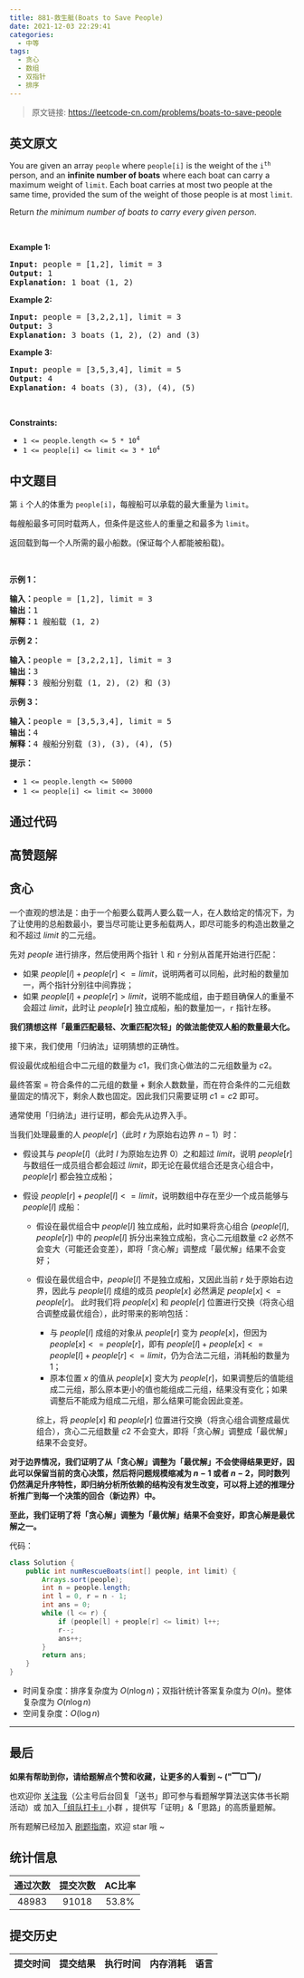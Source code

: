 ```yaml
---
title: 881-救生艇(Boats to Save People)
date: 2021-12-03 22:29:41
categories:
  - 中等
tags:
  - 贪心
  - 数组
  - 双指针
  - 排序
---
```


> 原文链接: https://leetcode-cn.com/problems/boats-to-save-people


## 英文原文
<div><p>You are given an array <code>people</code> where <code>people[i]</code> is the weight of the <code>i<sup>th</sup></code> person, and an <strong>infinite number of boats</strong> where each boat can carry a maximum weight of <code>limit</code>. Each boat carries at most two people at the same time, provided the sum of the weight of those people is at most <code>limit</code>.</p>

<p>Return <em>the minimum number of boats to carry every given person</em>.</p>

<p>&nbsp;</p>
<p><strong>Example 1:</strong></p>

<pre>
<strong>Input:</strong> people = [1,2], limit = 3
<strong>Output:</strong> 1
<strong>Explanation:</strong> 1 boat (1, 2)
</pre>

<p><strong>Example 2:</strong></p>

<pre>
<strong>Input:</strong> people = [3,2,2,1], limit = 3
<strong>Output:</strong> 3
<strong>Explanation:</strong> 3 boats (1, 2), (2) and (3)
</pre>

<p><strong>Example 3:</strong></p>

<pre>
<strong>Input:</strong> people = [3,5,3,4], limit = 5
<strong>Output:</strong> 4
<strong>Explanation:</strong> 4 boats (3), (3), (4), (5)
</pre>

<p>&nbsp;</p>
<p><strong>Constraints:</strong></p>

<ul>
	<li><code>1 &lt;= people.length &lt;= 5 * 10<sup>4</sup></code></li>
	<li><code>1 &lt;= people[i] &lt;= limit &lt;= 3 * 10<sup>4</sup></code></li>
</ul>
</div>

## 中文题目
<div><p>第&nbsp;<code>i</code>&nbsp;个人的体重为&nbsp;<code>people[i]</code>，每艘船可以承载的最大重量为&nbsp;<code>limit</code>。</p>

<p>每艘船最多可同时载两人，但条件是这些人的重量之和最多为&nbsp;<code>limit</code>。</p>

<p>返回载到每一个人所需的最小船数。(保证每个人都能被船载)。</p>

<p>&nbsp;</p>

<p><strong>示例 1：</strong></p>

<pre><strong>输入：</strong>people = [1,2], limit = 3
<strong>输出：</strong>1
<strong>解释：</strong>1 艘船载 (1, 2)
</pre>

<p><strong>示例 2：</strong></p>

<pre><strong>输入：</strong>people = [3,2,2,1], limit = 3
<strong>输出：</strong>3
<strong>解释：</strong>3 艘船分别载 (1, 2), (2) 和 (3)
</pre>

<p><strong>示例 3：</strong></p>

<pre><strong>输入：</strong>people = [3,5,3,4], limit = 5
<strong>输出：</strong>4
<strong>解释：</strong>4 艘船分别载 (3), (3), (4), (5)</pre>

<p><strong>提示：</strong></p>

<ul>
	<li><code>1 &lt;=&nbsp;people.length &lt;= 50000</code></li>
	<li><code>1 &lt;= people[i] &lt;=&nbsp;limit &lt;= 30000</code></li>
</ul>
</div>

## 通过代码
<RecoDemo>
</RecoDemo>


## 高赞题解
## 贪心

一个直观的想法是：由于一个船要么载两人要么载一人，在人数给定的情况下，为了让使用的总船数最小，要当尽可能让更多船载两人，即尽可能多的构造出数量之和不超过 $limit$ 的二元组。

先对 $people$ 进行排序，然后使用两个指针 `l` 和 `r` 分别从首尾开始进行匹配：

* 如果 $people[l] + people[r] <= limit$，说明两者可以同船，此时船的数量加一，两个指针分别往中间靠拢；
* 如果 $people[l] + people[r] > limit$，说明不能成组，由于题目确保人的重量不会超过 $limit$，此时让 $people[r]$ 独立成船，船的数量加一，`r` 指针左移。

**我们猜想这样「最重匹配最轻、次重匹配次轻」的做法能使双人船的数量最大化。**

接下来，我们使用「归纳法」证明猜想的正确性。

假设最优成船组合中二元组的数量为 $c1$，我们贪心做法的二元组数量为 $c2$。

最终答案 = 符合条件的二元组的数量 + 剩余人数数量，而在符合条件的二元组数量固定的情况下，剩余人数也固定。因此我们只需要证明 $c1 = c2$ 即可。

通常使用「归纳法」进行证明，都会先从边界入手。

当我们处理最重的人 $people[r]$（此时 $r$ 为原始右边界 $n - 1$）时：

* 假设其与 $people[l]$（此时 $l$ 为原始左边界 $0$）之和超过 $limit$，说明 $people[r]$ 与数组任一成员组合都会超过 $limit$，即无论在最优组合还是贪心组合中，$people[r]$ 都会独立成船；
* 假设 $people[r] + people[l] <= limit$，说明数组中存在至少一个成员能够与 $people[l]$ 成船：
    
    * 假设在最优组合中 $people[l]$ 独立成船，此时如果将贪心组合 $(people[l], people[r])$ 中的 $people[l]$ 拆分出来独立成船，贪心二元组数量 $c2$ 必然不会变大（可能还会变差），即将「贪心解」调整成「最优解」结果不会变好；
    
    * 假设在最优组合中，$people[l]$ 不是独立成船，又因此当前 $r$ 处于原始右边界，因此与 $people[l]$ 成组的成员 $people[x]$ 必然满足 $people[x] <= people[r]$。
    此时我们将 $people[x]$ 和 $people[r]$ 位置进行交换（将贪心组合调整成最优组合），此时带来的影响包括：
        * 与 $people[l]$ 成组的对象从 $people[r]$ 变为 $people[x]$，但因为 $people[x] <= people[r]$，即有 $people[l] + people[x] <= people[l] + people[r] <= limit$，仍为合法二元组，消耗船的数量为 $1$；
        * 原本位置 $x$ 的值从 $people[x]$ 变大为 $people[r]$，如果调整后的值能组成二元组，那么原本更小的值也能组成二元组，结果没有变化；如果调整后不能成为组成二元组，那么结果可能会因此变差。
        
        综上，将 $people[x]$ 和 $people[r]$ 位置进行交换（将贪心组合调整成最优组合），贪心二元组数量 $c2$ 不会变大，即将「贪心解」调整成「最优解」结果不会变好。

**对于边界情况，我们证明了从「贪心解」调整为「最优解」不会使得结果更好，因此可以保留当前的贪心决策，然后将问题规模缩减为 $n - 1$ 或者 $n - 2$，同时数列仍然满足升序特性，即归纳分析所依赖的结构没有发生改变，可以将上述的推理分析推广到每一个决策的回合（新边界）中。**

**至此，我们证明了将「贪心解」调整为「最优解」结果不会变好，即贪心解是最优解之一。**

代码：
```Java []
class Solution {
    public int numRescueBoats(int[] people, int limit) {
        Arrays.sort(people);
        int n = people.length;
        int l = 0, r = n - 1;
        int ans = 0;
        while (l <= r) {
            if (people[l] + people[r] <= limit) l++;
            r--;
            ans++;
        }
        return ans;
    }
}
```
* 时间复杂度：排序复杂度为 $O(n\log{n})$；双指针统计答案复杂度为 $O(n)$。整体复杂度为 $O(n\log{n})$
* 空间复杂度：$O(\log{n})$

---

## 最后

**如果有帮助到你，请给题解点个赞和收藏，让更多的人看到 ~ ("▔□▔)/**

也欢迎你 [关注我](https://oscimg.oschina.net/oscnet/up-19688dc1af05cf8bdea43b2a863038ab9e5.png)（公主号后台回复「送书」即可参与看题解学算法送实体书长期活动）或 加入[「组队打卡」](https://leetcode-cn.com/u/ac_oier/)小群 ，提供写「证明」&「思路」的高质量题解。

所有题解已经加入 [刷题指南](https://github.com/SharingSource/LogicStack-LeetCode/wiki)，欢迎 star 哦 ~ 

## 统计信息
| 通过次数 | 提交次数 | AC比率 |
| :------: | :------: | :------: |
|    48983    |    91018    |   53.8%   |

## 提交历史
| 提交时间 | 提交结果 | 执行时间 |  内存消耗  | 语言 |
| :------: | :------: | :------: | :--------: | :--------: |

